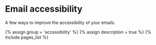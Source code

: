 # Email accessibility

A few ways to improve the accessibility of your emails.

  {% assign group = 'accessibility' %}
  {% assign description = true %}
  {% include pages_list %}
